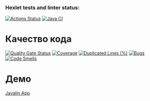### Hexlet tests and linter status:
[![Actions Status](https://github.com/Anastasizz/java-project-72/actions/workflows/hexlet-check.yml/badge.svg)](https://github.com/Anastasizz/java-project-72/actions)
[![Java CI](https://github.com/Anastasizz/java-project-72/actions/workflows/java_CI.yml/badge.svg)](https://github.com/Anastasizz/java-project-78/actions/workflows/java_CI.yml)

# Качество кода
[![Quality Gate Status](https://sonarcloud.io/api/project_badges/measure?project=Anastasizz_java-project-72&metric=alert_status)](https://sonarcloud.io/summary/new_code?id=Anastasizz_java-project-78)
[![Coverage](https://sonarcloud.io/api/project_badges/measure?project=Anastasizz_java-project-72&metric=coverage)](https://sonarcloud.io/summary/new_code?id=Anastasizz_java-project-78)
[![Duplicated Lines (%)](https://sonarcloud.io/api/project_badges/measure?project=Anastasizz_java-project-72&metric=duplicated_lines_density)](https://sonarcloud.io/summary/new_code?id=Anastasizz_java-project-78)
[![Bugs](https://sonarcloud.io/api/project_badges/measure?project=Anastasizz_java-project-72&metric=bugs)](https://sonarcloud.io/summary/new_code?id=Anastasizz_java-project-78)
[![Code Smells](https://sonarcloud.io/api/project_badges/measure?project=Anastasizz_java-project-72&metric=code_smells)](https://sonarcloud.io/summary/new_code?id=Anastasizz_java-project-78)

# Демо

[Javalin App](https://java-project-72-hwpp.onrender.com)
